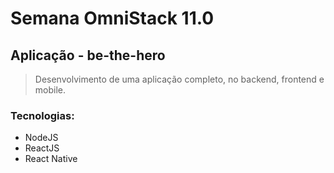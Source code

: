 #  Semana OmniStack 11.0

## Aplicação - be-the-hero
> Desenvolvimento de uma aplicação completo, no backend, frontend e mobile.

### Tecnologias:

* NodeJS
* ReactJS
* React Native 
